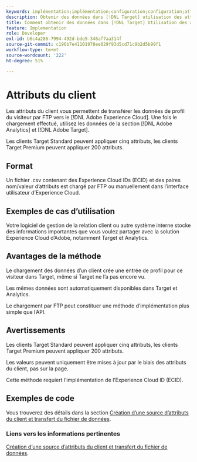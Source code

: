 ```yaml
---
keywords: implémentation;implémentation;configuration;configuration;attributs du client
description: Obtenir des données dans [!DNL Target] utilisation des attributs du client.
title: Comment obtenir des données dans [!DNL Target] Utilisation des attributs du client ?
feature: Implementation
role: Developer
exl-id: b6c4a286-7994-492d-bde9-346af7aa314f
source-git-commit: c196b7e41101978ee029f93d5cd71c9b2d5b99f1
workflow-type: tm+mt
source-wordcount: '222'
ht-degree: 51%

---
```


# Attributs du client

Les attributs du client vous permettent de transférer les données de profil du visiteur par FTP vers le [!DNL Adobe Experience Cloud]. Une fois le chargement effectué, utilisez les données de la section [!DNL Adobe Analytics] et [!DNL Adobe Target].

Les clients Target Standard peuvent appliquer cinq attributs, les clients Target Premium peuvent appliquer 200 attributs.

## Format

Un fichier .csv contenant des Experience Cloud IDs (ECID) et des paires nom/valeur d’attributs est chargé par FTP ou manuellement dans l’interface utilisateur d’Experience Cloud.

## Exemples de cas d’utilisation

Votre logiciel de gestion de la relation client ou autre système interne stocke des informations importantes que vous voulez partager avec la solution Experience Cloud d’Adobe, notamment Target et Analytics.

## Avantages de la méthode

Le chargement des données d’un client crée une entrée de profil pour ce visiteur dans Target, même si Target ne l’a pas encore vu.

Les mêmes données sont automatiquement disponibles dans Target et Analytics.

Le chargement par FTP peut constituer une méthode d’implémentation plus simple que l’API.

## Avertissements

Les clients Target Standard peuvent appliquer cinq attributs, les clients Target Premium peuvent appliquer 200 attributs.

Les valeurs peuvent uniquement être mises à jour par le biais des attributs du client, pas sur la page.

Cette méthode requiert l’implémentation de l’Experience Cloud ID (ECID).

## Exemples de code

Vous trouverez des détails dans la section [Création d’une source d’attributs du client et transfert du fichier de données](https://experienceleague.adobe.com/docs/core-services/interface/customer-attributes/t-crs-usecase.html).

### Liens vers les informations pertinentes

[Création d’une source d’attributs du client et transfert du fichier de données](https://experienceleague.adobe.com/docs/core-services/interface/customer-attributes/t-crs-usecase.html).
